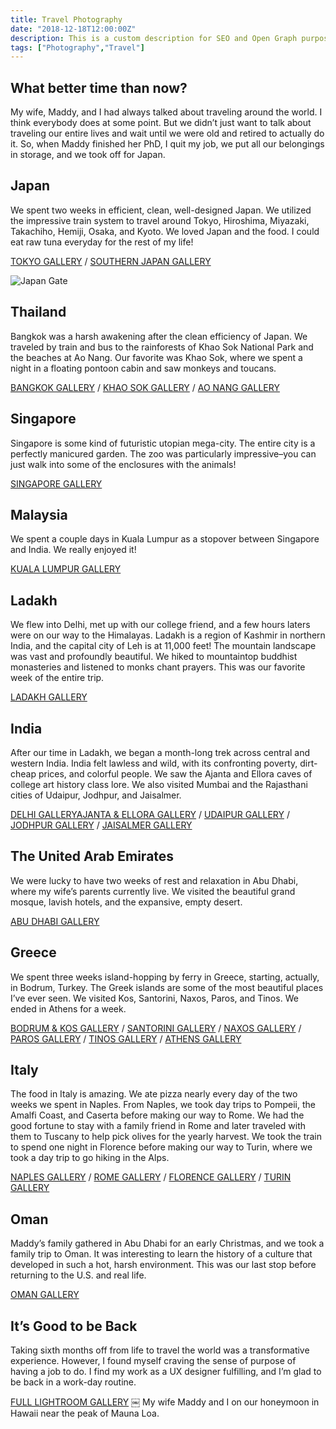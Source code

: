 ```yaml
---
title: Travel Photography
date: "2018-12-18T12:00:00Z"
description: This is a custom description for SEO and Open Graph purposes, rather than the default generated excerpt. Simply add a description field to the frontmatter.
tags: ["Photography","Travel"]
---
```


## What better time than now?
My wife, Maddy, and I had always talked about traveling around the world. I think everybody does at some point. But we didn’t just want to talk about traveling our entire lives and wait until we were old and retired to actually do it. So, when Maddy finished her PhD, I quit my job, we put all our belongings in storage, and we took off for Japan.

## Japan
We spent two weeks in efficient, clean, well-designed Japan. We utilized the impressive train system to travel around Tokyo, Hiroshima, Miyazaki, Takachiho, Hemiji, Osaka, and Kyoto. We loved Japan and the food. I could eat raw tuna everyday for the rest of my life!

[TOKYO GALLERY](https://adobe.ly/2Gotu7K) / [SOUTHERN JAPAN GALLERY](https://adobe.ly/2Sqm7Tt)

![Japan Gate](./../../lfs-media/James-Bradford-Travel-Photo-Japan-2.jpg)

## Thailand
Bangkok was a harsh awakening after the clean efficiency of Japan. We traveled by train and bus to the rainforests of Khao Sok National Park and the beaches at Ao Nang. Our favorite was Khao Sok, where we spent a night in a floating pontoon cabin and saw monkeys and toucans.

[BANGKOK GALLERY](https://adobe.ly/2Gnv1e0) / [KHAO SOK GALLERY](https://adobe.ly/2GjKD2l) / [AO NANG GALLERY](https://adobe.ly/2GnhALi)

## Singapore
Singapore is some kind of futuristic utopian mega-city. The entire city is a perfectly manicured garden. The zoo was particularly impressive–you can just walk into some of the enclosures with the animals!

[SINGAPORE GALLERY](https://adobe.ly/2SpQDNn)

## Malaysia
We spent a couple days in Kuala Lumpur as a stopover between Singapore and India. We really enjoyed it!

[KUALA LUMPUR GALLERY](https://adobe.ly/2Sr7sr3)

## Ladakh
We flew into Delhi, met up with our college friend, and a few hours laters were on our way to the Himalayas. Ladakh is a region of Kashmir in northern India, and the capital city of Leh is at 11,000 feet! The mountain landscape was vast and profoundly beautiful. We hiked to mountaintop buddhist monasteries and listened to monks chant prayers. This was our favorite week of the entire trip.

[LADAKH GALLERY](https://adobe.ly/2SxPXFX)

## India
After our time in Ladakh, we began a month-long trek across central and western India. India felt lawless and wild, with its confronting poverty, dirt-cheap prices, and colorful people. We saw the Ajanta and Ellora caves of college art history class lore. We also visited Mumbai and the Rajasthani cities of Udaipur, Jodhpur, and Jaisalmer.

[DELHI GALLERYAJANTA & ELLORA GALLERY](https://adobe.ly/2Sr7qzr) / [UDAIPUR GALLERY](https://adobe.ly/2SmTFlD) / [JODHPUR GALLERY](https://adobe.ly/2Gmo2lz) / [JAISALMER GALLERY](https://adobe.ly/2GkYLIw) 

## The United Arab Emirates
We were lucky to have two weeks of rest and relaxation in Abu Dhabi, where my wife’s parents currently live. We visited the beautiful grand mosque, lavish hotels, and the expansive, empty desert.

[ABU DHABI GALLERY](https://adobe.ly/2SmOX7m) 

## Greece
We spent three weeks island-hopping by ferry in Greece, starting, actually, in Bodrum, Turkey. The Greek islands are some of the most beautiful places I’ve ever seen. We visited Kos, Santorini, Naxos, Paros, and Tinos. We ended in Athens for a week.

[BODRUM & KOS GALLERY](https://adobe.ly/2GnuCs0) / [SANTORINI GALLERY](https://adobe.ly/2GmnD2x) / [NAXOS GALLERY](https://adobe.ly/2GmnxrH) / [PAROS GALLERY](https://adobe.ly/2SpugYq) / [TINOS GALLERY](https://adobe.ly/2SuKFuA) / [ATHENS GALLERY](https://adobe.ly/2SmOTEE) 

## Italy
The food in Italy is amazing. We ate pizza nearly every day of the two weeks we spent in Naples. From Naples, we took day trips to Pompeii, the Amalfi Coast, and Caserta before making our way to Rome. We had the good fortune to stay with a family friend in Rome and later traveled with them to Tuscany to help pick olives for the yearly harvest. We took the train to spend one night in Florence before making our way to Turin, where we took a day trip to go hiking in the Alps.

[NAPLES GALLERY](https://adobe.ly/2SmOP7S) / [ ROME GALLERY](https://adobe.ly/2Sr6Z8h) / [FLORENCE GALLERY](https://adobe.ly/2GlpyEE) / [TURIN GALLERY](https://adobe.ly/2GpLCxJ) 

## Oman
Maddy’s family gathered in Abu Dhabi for an early Christmas, and we took a family trip to Oman. It was interesting to learn the history of a culture that developed in such a hot, harsh environment. This was our last stop before returning to the U.S. and real life.

[OMAN GALLERY](https://adobe.ly/2SmOxhi) 

## It’s Good to be Back
Taking sixth months off from life to travel the world was a transformative experience. However, I found myself craving the sense of purpose of having a job to do. I find my work as a UX designer fulfilling, and I’m glad to be back in a work-day routine.

[FULL LIGHTROOM GALLERY](https://lightroom.adobe.com/gallery/2de9ff03734e438d9982ba2b3ad4b5b8) 
￼
My wife Maddy and I on our honeymoon in Hawaii near the peak of Mauna Loa.

